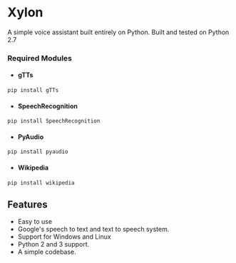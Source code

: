 # Xylon
A simple voice assistant built entirely on Python. Built and tested on Python 2.7

### Required Modules

- #### gTTs
`pip install gTTs`

- #### SpeechRecognition
`pip install SpeechRecognition`

- #### PyAudio
`pip install pyaudio`

- #### Wikipedia
`pip install wikipedia`

Features
--------

* Easy to use 
* Google's speech to text and text to speech system.
* Support for Windows and Linux
* Python 2 and 3 support.
* A simple codebase.

